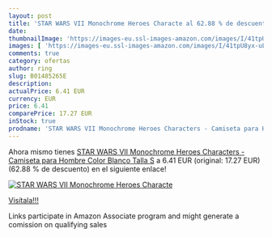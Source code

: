 ```yaml
---
layout: post
title: 'STAR WARS VII Monochrome Heroes Characte al 62.88 % de descuento'
date: 
thumbnailImage: 'https://images-eu.ssl-images-amazon.com/images/I/41tpU8yx-uL._SL200_.jpg'
images: [ 'https://images-eu.ssl-images-amazon.com/images/I/41tpU8yx-uL._SL200_.jpg' ]
comments: true
category: ofertas
author: ring
slug: B01485265E
description:
actualPrice: 6.41 EUR
currency: EUR
price: 6.41
comparePrice: 17.27 EUR
inStock: true
prodname: 'STAR WARS VII Monochrome Heroes Characters - Camiseta para Hombre  Color Blanco  Talla S'
---
```


Ahora mismo tienes [STAR WARS VII Monochrome Heroes Characters - Camiseta para Hombre  Color Blanco  Talla S](https://www.amazon.es/dp/B01485265E/?tag=tolees-21) a 6.41 EUR (original: 17.27 EUR) (62.88 %  de descuento) en el siguiente enlace!

[![STAR WARS VII Monochrome Heroes Characte](https://images-eu.ssl-images-amazon.com/images/I/41tpU8yx-uL._SL200_.jpg)](https://www.amazon.es/dp/B01485265E/?tag=tolees-21)

[Visítala!!!](https://www.amazon.es/dp/B01485265E/?tag=tolees-21)

Links participate in Amazon Associate program and might generate a comission on qualifying sales
